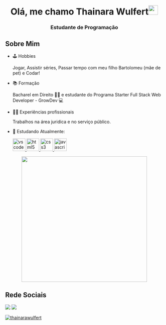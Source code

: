 <h1 align="center">Olá, me chamo Thainara Wulfert<img src="https://media.giphy.com/media/ObNTw8Uzwy6KQ/giphy.gif" width="30px"></h1>
<h3 font-size="20" align="center">Estudante de Programação</h3>


## **Sobre Mim**

- 🕹️ Hobbies
  <p>Jogar, Assistir séries, Passar tempo com meu filho Bartolomeu (mãe de pet) e Codar!</p>
  
  
- 📚 Formação
  <p> Bacharel em Direito 👩‍⚖️ e estudante do Programa Starter Full Stack Web Developer - GrowDev 💻 </p>
  
- 🧞‍♀️ Experiências profissionais
  <p> Trabalhos na área juridica e no serviço público.</p>

- 💬 Estudando Atualmente:
   <p>
   <a href="https://code.visualstudio.com/">
      <img src="https://cdn.jsdelivr.net/gh/devicons/devicon/icons/vscode/vscode-original.svg" alt="vscode" width="40" height="40"/>
   </a>
   <a href="https://developer.mozilla.org/pt-BR/docs/Web/HTML">
      <img src="https://cdn.jsdelivr.net/gh/devicons/devicon/icons/html5/html5-plain.svg" alt="html5" width="40" height="40"/>
   </a>
   <a href="https://developer.mozilla.org/pt-BR/docs/Web/CSS">
      <img src="https://cdn.jsdelivr.net/gh/devicons/devicon/icons/css3/css3-plain.svg" alt="css3" width="40" height="40"/>
   </a>
   <a href="https://developer.mozilla.org/en-US/docs/Web/JavaScript">
      <img src="https://cdn.jsdelivr.net/gh/devicons/devicon/icons/javascript/javascript-original.svg" alt="javascript" width="40" height="40"/>
   </a>
  </p>

  



<div align="center">
 <img src = "https://media0.giphy.com/media/KDDpcKigbfFpnejZs6/giphy.gif?cid=ecf05e47oy6f4zjs8g1qoiystc56cu7r9tb8a1fe76e05oty&rid=giphy.gif" width = 400px>
 </div>


## **Rede Sociais**

<p align="left">
  <a href="https://mailto:wulfertthainara@gmail.com"" alt="Gmail">
  <img src="https://img.shields.io/badge/-Gmail-FF0000?style=flat-square&labelColor=FF0000&logo=gmail&logoColor=white&link=LINK-DO-SEU-EMAIL" /></a>

  <a href="https://www.linkedin.com/in/thainara-wulfert-4350601a5/" alt="Linkedin">
  <img src="https://img.shields.io/badge/-Linkedin-0e76a8?style=flat-square&logo=Linkedin&logoColor=white&link=LINK-DO-SEU-LINKEDIN" /></a>
</p>  
                                                                                                                                     
                                                                                                           
[![thainarawulfert](https://github-readme-stats.vercel.app/api/top-langs/?username=iuricode&hide=html&layout=compact&theme=highcontrast)](https://github.com/iuricode/)
                                                                                                                                    
